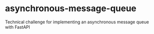 # asynchronous-message-queue
Technical challenge for implementing an asynchronous message queue with FastAPI
